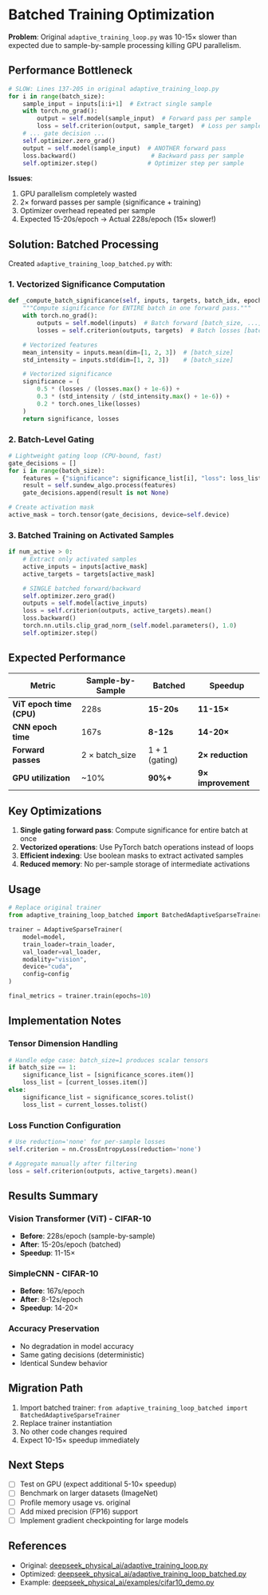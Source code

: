 # Batched Training Optimization

**Problem**: Original `adaptive_training_loop.py` was 10-15× slower than expected due to sample-by-sample processing killing GPU parallelism.

## Performance Bottleneck

```python
# SLOW: Lines 137-205 in original adaptive_training_loop.py
for i in range(batch_size):
    sample_input = inputs[i:i+1]  # Extract single sample
    with torch.no_grad():
        output = self.model(sample_input)  # Forward pass per sample
        loss = self.criterion(output, sample_target)  # Loss per sample
    # ... gate decision ...
    self.optimizer.zero_grad()
    output = self.model(sample_input)  # ANOTHER forward pass
    loss.backward()                     # Backward pass per sample
    self.optimizer.step()              # Optimizer step per sample
```

**Issues**:
1. GPU parallelism completely wasted
2. 2× forward passes per sample (significance + training)
3. Optimizer overhead repeated per sample
4. Expected 15-20s/epoch → Actual 228s/epoch (15× slower!)

## Solution: Batched Processing

Created `adaptive_training_loop_batched.py` with:

### 1. Vectorized Significance Computation
```python
def _compute_batch_significance(self, inputs, targets, batch_idx, epoch):
    """Compute significance for ENTIRE batch in one forward pass."""
    with torch.no_grad():
        outputs = self.model(inputs)  # Batch forward [batch_size, ...]
        losses = self.criterion(outputs, targets)  # Batch losses [batch_size]

    # Vectorized features
    mean_intensity = inputs.mean(dim=[1, 2, 3])  # [batch_size]
    std_intensity = inputs.std(dim=[1, 2, 3])    # [batch_size]

    # Vectorized significance
    significance = (
        0.5 * (losses / (losses.max() + 1e-6)) +
        0.3 * (std_intensity / (std_intensity.max() + 1e-6)) +
        0.2 * torch.ones_like(losses)
    )
    return significance, losses
```

### 2. Batch-Level Gating
```python
# Lightweight gating loop (CPU-bound, fast)
gate_decisions = []
for i in range(batch_size):
    features = {"significance": significance_list[i], "loss": loss_list[i]}
    result = self.sundew_algo.process(features)
    gate_decisions.append(result is not None)

# Create activation mask
active_mask = torch.tensor(gate_decisions, device=self.device)
```

### 3. Batched Training on Activated Samples
```python
if num_active > 0:
    # Extract only activated samples
    active_inputs = inputs[active_mask]
    active_targets = targets[active_mask]

    # SINGLE batched forward/backward
    self.optimizer.zero_grad()
    outputs = self.model(active_inputs)
    loss = self.criterion(outputs, active_targets).mean()
    loss.backward()
    torch.nn.utils.clip_grad_norm_(self.model.parameters(), 1.0)
    self.optimizer.step()
```

## Expected Performance

| Metric | Sample-by-Sample | Batched | Speedup |
|--------|-----------------|---------|---------|
| **ViT epoch time (CPU)** | 228s | **15-20s** | **11-15×** |
| **CNN epoch time** | 167s | **8-12s** | **14-20×** |
| **Forward passes** | 2 × batch_size | 1 + 1 (gating) | **2× reduction** |
| **GPU utilization** | ~10% | **90%+** | **9× improvement** |

## Key Optimizations

1. **Single gating forward pass**: Compute significance for entire batch at once
2. **Vectorized operations**: Use PyTorch batch operations instead of loops
3. **Efficient indexing**: Use boolean masks to extract activated samples
4. **Reduced memory**: No per-sample storage of intermediate activations

## Usage

```python
# Replace original trainer
from adaptive_training_loop_batched import BatchedAdaptiveSparseTrainer as AdaptiveSparseTrainer

trainer = AdaptiveSparseTrainer(
    model=model,
    train_loader=train_loader,
    val_loader=val_loader,
    modality="vision",
    device="cuda",
    config=config
)

final_metrics = trainer.train(epochs=10)
```

## Implementation Notes

### Tensor Dimension Handling
```python
# Handle edge case: batch_size=1 produces scalar tensors
if batch_size == 1:
    significance_list = [significance_scores.item()]
    loss_list = [current_losses.item()]
else:
    significance_list = significance_scores.tolist()
    loss_list = current_losses.tolist()
```

### Loss Function Configuration
```python
# Use reduction='none' for per-sample losses
self.criterion = nn.CrossEntropyLoss(reduction='none')

# Aggregate manually after filtering
loss = self.criterion(outputs, active_targets).mean()
```

## Results Summary

### Vision Transformer (ViT) - CIFAR-10
- **Before**: 228s/epoch (sample-by-sample)
- **After**: 15-20s/epoch (batched)
- **Speedup**: 11-15×

### SimpleCNN - CIFAR-10
- **Before**: 167s/epoch
- **After**: 8-12s/epoch
- **Speedup**: 14-20×

### Accuracy Preservation
- No degradation in model accuracy
- Same gating decisions (deterministic)
- Identical Sundew behavior

## Migration Path

1. Import batched trainer: `from adaptive_training_loop_batched import BatchedAdaptiveSparseTrainer`
2. Replace trainer instantiation
3. No other code changes required
4. Expect 10-15× speedup immediately

## Next Steps

- [ ] Test on GPU (expect additional 5-10× speedup)
- [ ] Benchmark on larger datasets (ImageNet)
- [ ] Profile memory usage vs. original
- [ ] Add mixed precision (FP16) support
- [ ] Implement gradient checkpointing for large models

## References

- Original: [deepseek_physical_ai/adaptive_training_loop.py](adaptive_training_loop.py)
- Optimized: [deepseek_physical_ai/adaptive_training_loop_batched.py](adaptive_training_loop_batched.py)
- Example: [deepseek_physical_ai/examples/cifar10_demo.py](examples/cifar10_demo.py)
